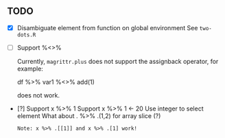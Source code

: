 
## TODO

 * [x] Disambiguate element from function on global environment
       See `two-dots.R`
     

 * [ ] Support %<>%

   Currently, `magrittr.plus` does not support the assignback operator,
   for example:
 
     df %>% var1 %<>% add(1) 
   
   does not work.


 * [?] Support x %>% 1 
       Support x %>% 1 <- 20 
       Use integer to select element
       What about . %>% .(1,2) for array slice (?)

       Note: x %>% .[[1]] and x %>% .[1] work! 

